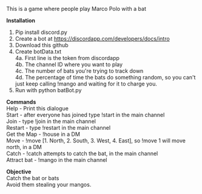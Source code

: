This is a game where people play Marco Polo with a bat

**Installation**
1. Pip install discord.py
2. Create a bot at https://discordapp.com/developers/docs/intro
3. Download this github
4. Create botData.txt  
  4a. First line is the token from discordapp  
  4b. The channel ID where you want to play  
  4c. The number of bats you're trying to track down  
  4d. The percentage of time the bats do something random, so you can't just keep calling !mango and waiting for it to charge you.  
5. Run with python batBot.py

**Commands**  
Help - Print this dialogue  
Start - after everyone has joined type !start in the main channel  
Join - type !join in the main channel  
Restart - type !restart in the main channel  
Get the Map - !house in a DM  
Move - !move [1. North, 2. South, 3. West, 4. East], so !move 1 will move north, in a DM  
Catch - !catch attempts to catch the bat, in the main channel  
Attract bat - !mango in the main channel  

**Objective**  
Catch the bat or bats  
Avoid them stealing your mangos.    
